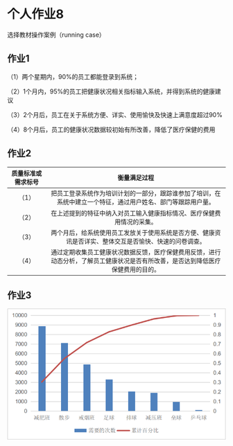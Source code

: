 个人作业8
=========

选择教材操作案例（running case）

作业1
-----

（1）两个星期内，90%的员工都能登录到系统；

（2）1个月内，95%的员工把健康状况相关指标输入系统，并得到系统的健康建议 

（3）2个月后，员工在关于系统方便、详实、使用愉快及快速上满意度超过90%

（4）8个月后，员工的健康状况数据较初始有所改善，降低了医疗保健的费用

作业2
-----

| 质量标准或需求标号 |                         衡量满足过程                         |
| :----------------: | :----------------------------------------------------------: |
|       （1）        | 把员工登录系统作为培训计划的一部分，跟踪谁参加了培训，在系统中建立一个特征，通过用户姓名、部门等跟踪用户量。 |
|       （2）        | 在上述提到的特征中纳入对员工输入健康指标情况、医疗保健费用情况的采集。 |
|       （3）        | 两个月后，给系统使用员工发放关于使用系统是否方便、健康资讯是否详实、整体交互是否愉快、快速的问卷调查。 |
|       （4）        | 通过定期收集员工健康状况数据反馈，医疗保健费用反馈，进行动态分析，了解员工健康状况是否有所改善，是否达到降低医疗保健费用的目的。 |

作业3
-----

![image-20200727192658087](img/帕累托.png)